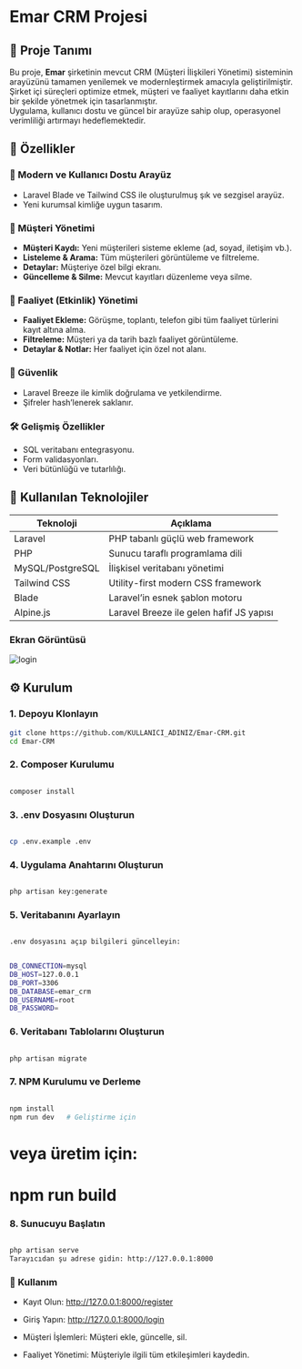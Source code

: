 # Emar CRM Projesi

## 📌 Proje Tanımı
Bu proje, **Emar** şirketinin mevcut CRM (Müşteri İlişkileri Yönetimi) sisteminin arayüzünü tamamen yenilemek ve modernleştirmek amacıyla geliştirilmiştir.  
Şirket içi süreçleri optimize etmek, müşteri ve faaliyet kayıtlarını daha etkin bir şekilde yönetmek için tasarlanmıştır.  
Uygulama, kullanıcı dostu ve güncel bir arayüze sahip olup, operasyonel verimliliği artırmayı hedeflemektedir.

## 🚀 Özellikler

### 🔷 Modern ve Kullanıcı Dostu Arayüz
- Laravel Blade ve Tailwind CSS ile oluşturulmuş şık ve sezgisel arayüz.
- Yeni kurumsal kimliğe uygun tasarım.
  
### 👤 Müşteri Yönetimi
- **Müşteri Kaydı:** Yeni müşterileri sisteme ekleme (ad, soyad, iletişim vb.).
- **Listeleme & Arama:** Tüm müşterileri görüntüleme ve filtreleme.
- **Detaylar:** Müşteriye özel bilgi ekranı.
- **Güncelleme & Silme:** Mevcut kayıtları düzenleme veya silme.

### 📅 Faaliyet (Etkinlik) Yönetimi
- **Faaliyet Ekleme:** Görüşme, toplantı, telefon gibi tüm faaliyet türlerini kayıt altına alma.
- **Filtreleme:** Müşteri ya da tarih bazlı faaliyet görüntüleme.
- **Detaylar & Notlar:** Her faaliyet için özel not alanı.

### 🔐 Güvenlik
- Laravel Breeze ile kimlik doğrulama ve yetkilendirme.
- Şifreler hash’lenerek saklanır.
  
### 🛠️ Gelişmiş Özellikler
- SQL veritabanı entegrasyonu.
- Form validasyonları.
- Veri bütünlüğü ve tutarlılığı.

## 🧰 Kullanılan Teknolojiler

| Teknoloji        | Açıklama                                 |
|------------------|------------------------------------------|
| Laravel          | PHP tabanlı güçlü web framework          |
| PHP              | Sunucu taraflı programlama dili          |
| MySQL/PostgreSQL | İlişkisel veritabanı yönetimi            |
| Tailwind CSS     | Utility-first modern CSS framework       |
| Blade            | Laravel’in esnek şablon motoru           |
| Alpine.js        | Laravel Breeze ile gelen hafif JS yapısı |

### Ekran Görüntüsü
![login](https://github.com/user-attachments/assets/f6929bc0-4e56-43f8-8350-30424c76b930)


## ⚙️ Kurulum

### 1. Depoyu Klonlayın
```bash
git clone https://github.com/KULLANICI_ADINIZ/Emar-CRM.git
cd Emar-CRM
```

### 2. Composer Kurulumu
```bash

composer install
```
### 3. .env Dosyasını Oluşturun
```bash

cp .env.example .env
```
### 4. Uygulama Anahtarını Oluşturun
```bash

php artisan key:generate
```

### 5. Veritabanını Ayarlayın
```bash

.env dosyasını açıp bilgileri güncelleyin:
```
```bash

DB_CONNECTION=mysql
DB_HOST=127.0.0.1
DB_PORT=3306
DB_DATABASE=emar_crm
DB_USERNAME=root
DB_PASSWORD=
```

### 6. Veritabanı Tablolarını Oluşturun
```bash

php artisan migrate
```

### 7. NPM Kurulumu ve Derleme
```bash

npm install
npm run dev   # Geliştirme için
```

# veya üretim için:
# npm run build
### 8. Sunucuyu Başlatın
```bash

php artisan serve
Tarayıcıdan şu adrese gidin: http://127.0.0.1:8000
```
### 🧪 Kullanım

- Kayıt Olun: http://127.0.0.1:8000/register

- Giriş Yapın: http://127.0.0.1:8000/login

- Müşteri İşlemleri: Müşteri ekle, güncelle, sil.

- Faaliyet Yönetimi: Müşteriyle ilgili tüm etkileşimleri kaydedin.


